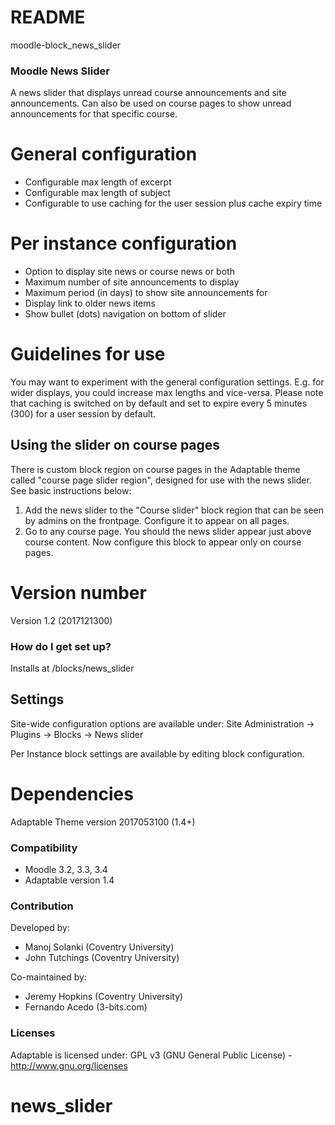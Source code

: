 # README #
moodle-block_news_slider

### Moodle News Slider ###
A news slider that displays unread course announcements and site announcements.  Can also be used on course pages to show unread announcements for that specific course.


# General configuration #

- Configurable max length of excerpt
- Configurable max length of subject
- Configurable to use caching for the user session plus cache expiry time

# Per instance configuration  #

- Option to display site news or course news or both
- Maximum number of site announcements to display
- Maximum period (in days) to show site announcements for
- Display link to older news items
- Show bullet (dots) navigation on bottom of slider

# Guidelines for use #

You may want to experiment with the general configuration settings. E.g. for wider displays, you could increase max lengths and vice-versa.  Please note that caching
is switched on by default and set to expire every 5 minutes (300) for a user session by default.

## Using the slider on course pages ##

There is custom block region on course pages in the Adaptable theme called "course page slider region", designed for use with the news slider.  
See basic instructions below:

1. Add the news slider to the "Course slider" block region that can be seen by admins on the frontpage.  Configure it to appear on all pages.
2. Go to any course page. You should the news slider appear just above course content. Now configure this block to appear only on course pages.

# Version number #

Version 1.2 (2017121300)

### How do I get set up? ###

Installs at <moodleroot>/blocks/news_slider

## Settings ##

Site-wide configuration options are available under: 
Site Administration -> Plugins -> Blocks -> News slider

Per Instance block settings are available by editing block configuration.

# Dependencies #

Adaptable Theme version 2017053100 (1.4+)

### Compatibility ###

- Moodle 3.2, 3.3, 3.4
- Adaptable version 1.4

### Contribution ###

Developed by:

 * Manoj Solanki (Coventry University)
 * John Tutchings (Coventry University)

Co-maintained by:

 * Jeremy Hopkins (Coventry University)
 * Fernando Acedo (3-bits.com)
 
 ### Licenses ###

Adaptable is licensed under:
GPL v3 (GNU General Public License) - http://www.gnu.org/licenses
# news_slider
